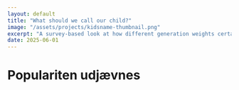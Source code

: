 ```yaml
---
layout: default
title: "What should we call our child?"
image: "/assets/projects/kidsname-thumbnail.png"
excerpt: "A survey-based look at how different generation weights certain factors when naming childs."
date: 2025-06-01
---
```


# Populariten udjævnes
